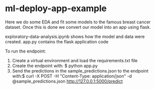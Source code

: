 # ml-deploy-app-example
Here we do some EDA and fit some models to the famous breast cancer dataset. Once this is done we convert our model into an app using flask.

exploratory-data-analysis.ipynb shows how the model and data were created.
app.py contains the flask application code

To run the endpoint:
1. Create a virtual environment and load the requirements.txt file
2. Create the endpoint with: $ python app.py
3. Send the predictions in the sample_predictions.json to the endpoint with:$ curl -X POST -H "Content-Type: application/json" -d @sample_predictions.json http://127.0.0.1:5000/predict
